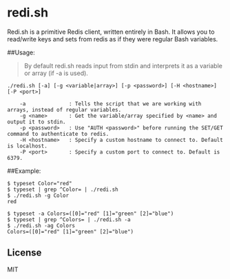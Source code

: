 # redi.sh

Redi.sh is a primitive Redis client, written entirely in Bash. It allows you to read/write keys and sets from redis as if they were regular Bash variables.

##Usage:

>By default redi.sh reads input from stdin and interprets it as a variable or array (if -a is used).

```
./redi.sh [-a] [-g <variable|array>] [-p <password>] [-H <hostname>] [-P <port>]

    -a              : Tells the script that we are working with arrays, instead of regular variables.
    -g <name>       : Get the variable/array specified by <name> and output it to stdin.
    -p <password>   : Use "AUTH <password>" before running the SET/GET command to authenticate to redis.
    -H <hostname>   : Specify a custom hostname to connect to. Default is localhost.
    -P <port>       : Specify a custom port to connect to. Default is 6379.
```

##Example:

```shell
$ typeset Color="red"
$ typeset | grep ^Color= | ./redi.sh
$ ./redi.sh -g Color
red
```

```shell
$ typeset -a Colors=([0]="red" [1]="green" [2]="blue")
$ typeset | grep ^Colors= | ./redi.sh -a
$ ./redi.sh -ag Colors
Colors=([0]="red" [1]="green" [2]="blue")
```

License
----

MIT

